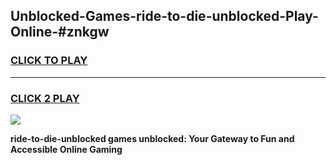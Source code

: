 
## Unblocked-Games-ride-to-die-unblocked-Play-Online-#znkgw
<h3>
<a href="https://premium.freeplayer.one?title=ride-to-die-unblocked&ref=24F">CLICK TO PLAY</a></h3>
<hr>

<h3>
<a href="https://premium.freeplayer.one?title=ride-to-die-unblocked&ref=24F">CLICK 2 PLAY</a>
  
</h3>

<a href="https://premium.freeplayer.one?title=ride-to-die-unblocked&ref=24F/"><img src="https://clearcache.store/games.png"></a>


**ride-to-die-unblocked games unblocked: Your Gateway to Fun and Accessible Online Gaming**
